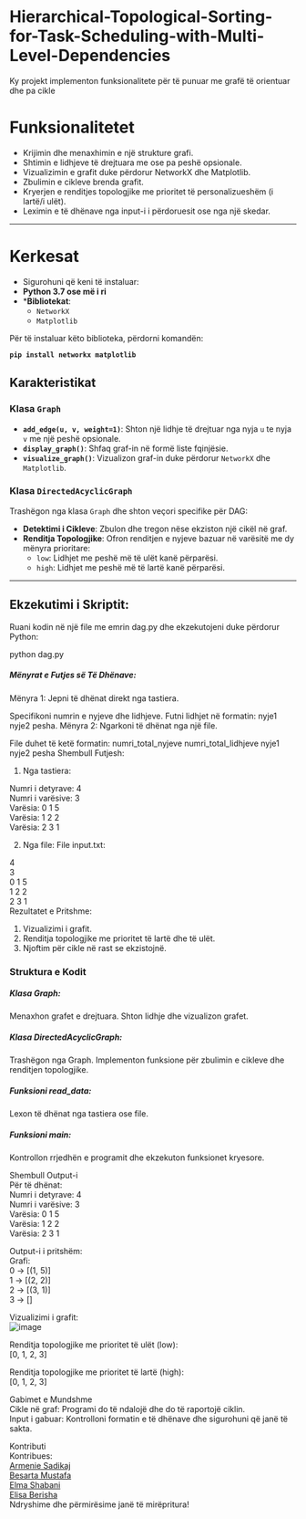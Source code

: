 # Hierarchical-Topological-Sorting-for-Task-Scheduling-with-Multi-Level-Dependencies
Ky projekt implementon funksionalitete për të punuar me grafë të orientuar dhe pa cikle

 # Funksionalitetet
- Krijimin dhe menaxhimin e një strukture grafi.
- Shtimin e lidhjeve të drejtuara me ose pa peshë opsionale.
- Vizualizimin e grafit duke përdorur NetworkX dhe Matplotlib.
- Zbulimin e cikleve brenda grafit.
- Kryerjen e renditjes topologjike me prioritet të personalizueshëm (i lartë/i ulët).
- Leximin e të dhënave nga input-i i përdoruesit ose nga një skedar.
----
# Kerkesat
- Sigurohuni që keni të instaluar:
- **Python 3.7 ose më i ri**
- ***Bibliotekat**: 
  - `NetworkX`
  - `Matplotlib`

Për të instaluar këto biblioteka, përdorni komandën:

**`pip install networkx matplotlib`**


## Karakteristikat

### Klasa `Graph`

- **`add_edge(u, v, weight=1)`**: Shton një lidhje të drejtuar nga nyja `u` te nyja `v` me një peshë opsionale.
- **`display_graph()`**: Shfaq graf-in në formë liste fqinjësie.
- **`visualize_graph()`**: Vizualizon graf-in duke përdorur `NetworkX` dhe `Matplotlib`.

### Klasa `DirectedAcyclicGraph`

Trashëgon nga klasa `Graph` dhe shton veçori specifike për DAG:

- **Detektimi i Cikleve**: Zbulon dhe tregon nëse ekziston një cikël në graf.
- **Renditja Topologjike**: Ofron renditjen e nyjeve bazuar në varësitë me dy mënyra prioritare:
  - `low`: Lidhjet me peshë më të ulët kanë përparësi.
  - `high`: Lidhjet me peshë më të lartë kanë përparësi.

------------------------------------------------------
## Ekzekutimi i Skriptit:

 Ruani kodin në një file me emrin dag.py dhe ekzekutojeni duke përdorur Python:

 python dag.py


##### Mënyrat e Futjes së Të Dhënave:

Mënyra 1: Jepni të dhënat direkt nga tastiera.

Specifikoni numrin e nyjeve dhe lidhjeve.
Futni lidhjet në formatin: nyje1 nyje2 pesha.
Mënyra 2: Ngarkoni të dhënat nga një file.


File duhet të ketë formatin:
numri_total_nyjeve 
numri_total_lidhjeve
nyje1 nyje2 pesha
Shembull Futjesh:


1. Nga tastiera:

Numri i detyrave: 4 <br>
Numri i varësive: 3 <br>
Varësia: 0 1 5 <br>
Varësia: 1 2 2 <br>
Varësia: 2 3 1 <br>


2. Nga file: File input.txt:

4 <br>
3 <br>
0 1 5 <br>
1 2 2 <br>
2 3 1 <br>
Rezultatet e Pritshme:
1. Vizualizimi i grafit.
2. Renditja topologjike me prioritet të lartë dhe të ulët.
3. Njoftim për cikle në rast se ekzistojnë.

   
### Struktura e Kodit
##### Klasa Graph:
Menaxhon grafet e drejtuara.
Shton lidhje dhe vizualizon grafet.

#####  Klasa DirectedAcyclicGraph:
Trashëgon nga Graph.
Implementon funksione për zbulimin e cikleve dhe renditjen topologjike.

##### Funksioni read_data:
Lexon të dhënat nga tastiera ose file.

##### Funksioni main:
Kontrollon rrjedhën e programit dhe ekzekuton funksionet kryesore.

Shembull Output-i <br>
Për të dhënat: <br>
Numri i detyrave: 4 <br>
Numri i varësive: 3 <br>
Varësia: 0 1 5 <br>
Varësia: 1 2 2 <br>
Varësia: 2 3 1 <br>

Output-i i pritshëm: <br>
Grafi: <br>
0 -> [(1, 5)] <br>
1 -> [(2, 2)] <br>
2 -> [(3, 1)] <br>
3 -> [] <br>

Vizualizimi i grafit: <br>
![image](https://github.com/user-attachments/assets/bc93bc5f-33ed-46ea-a9f0-5a8ef3e2aea7)


Renditja topologjike me prioritet të ulët (low): <br>
[0, 1, 2, 3] <br>

Renditja topologjike me prioritet të lartë (high): <br>
[0, 1, 2, 3] <br>


Gabimet e Mundshme <br>
Cikle në graf: Programi do të ndalojë dhe do të raportojë ciklin. <br>
Input i gabuar: Kontrolloni formatin e të dhënave dhe sigurohuni që janë të sakta. <br>

Kontributi <br>
Kontribues: <br>
[Armenie Sadikaj](https://github.com/armeniasadikaj) <br>
[Besarta Mustafa](https://github.com/BesartaMustafa1) <br>
[Elma Shabani](https://github.com/ElmaShabani) <br>
[Elisa Berisha](https://github.com/ElisaBerisha) <br>
Ndryshime dhe përmirësime janë të mirëpritura!


